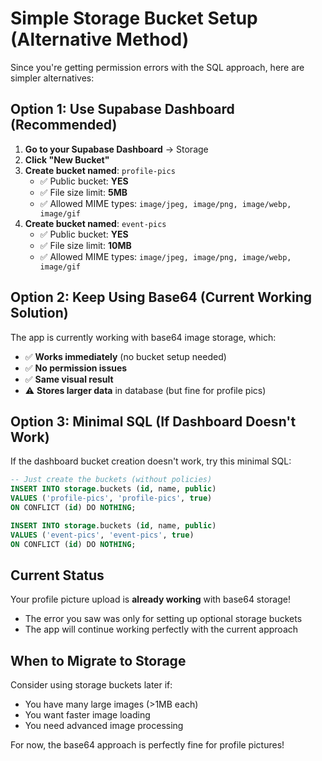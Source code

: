 # Simple Storage Bucket Setup (Alternative Method)

Since you're getting permission errors with the SQL approach, here are simpler alternatives:

## Option 1: Use Supabase Dashboard (Recommended)

1. **Go to your Supabase Dashboard** → Storage
2. **Click "New Bucket"**
3. **Create bucket named**: `profile-pics`
   - ✅ Public bucket: **YES**
   - ✅ File size limit: **5MB**
   - ✅ Allowed MIME types: `image/jpeg, image/png, image/webp, image/gif`
4. **Create bucket named**: `event-pics`
   - ✅ Public bucket: **YES** 
   - ✅ File size limit: **10MB**
   - ✅ Allowed MIME types: `image/jpeg, image/png, image/webp, image/gif`

## Option 2: Keep Using Base64 (Current Working Solution)

The app is currently working with base64 image storage, which:
- ✅ **Works immediately** (no bucket setup needed)
- ✅ **No permission issues**
- ✅ **Same visual result**
- ⚠️ **Stores larger data** in database (but fine for profile pics)

## Option 3: Minimal SQL (If Dashboard Doesn't Work)

If the dashboard bucket creation doesn't work, try this minimal SQL:

```sql
-- Just create the buckets (without policies)
INSERT INTO storage.buckets (id, name, public) 
VALUES ('profile-pics', 'profile-pics', true)
ON CONFLICT (id) DO NOTHING;

INSERT INTO storage.buckets (id, name, public) 
VALUES ('event-pics', 'event-pics', true)
ON CONFLICT (id) DO NOTHING;
```

## Current Status

Your profile picture upload is **already working** with base64 storage! 
- The error you saw was only for setting up optional storage buckets
- The app will continue working perfectly with the current approach

## When to Migrate to Storage

Consider using storage buckets later if:
- You have many large images (>1MB each)
- You want faster image loading
- You need advanced image processing

For now, the base64 approach is perfectly fine for profile pictures! 